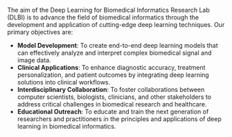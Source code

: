 The aim of the Deep Learning for Biomedical Informatics Research Lab (DLBI) is to advance the field of biomedical informatics through the development and application of cutting-edge deep learning techniques. Our primary objectives are:

- **Model Development**: To create end-to-end deep learning models that can effectively analyze and interpret complex biomedical signal and image data.
- **Clinical Applications**: To enhance diagnostic accuracy, treatment personalization, and patient outcomes by integrating deep learning solutions into clinical workflows.
- **Interdisciplinary Collaboration**: To foster collaborations between computer scientists, biologists, clinicians, and other stakeholders to address critical challenges in biomedical research and healthcare.
- **Educational Outreach**: To educate and train the next generation of researchers and practitioners in the principles and applications of deep learning in biomedical informatics.
